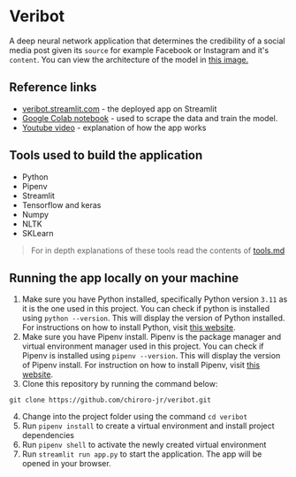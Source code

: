 # Veribot
A deep neural network application that determines the credibility of a social media
post given its `source` for example Facebook or Instagram and it's `content`. You
can view the architecture of the model in [this image.](./models/classifier.png)

## Reference links
- [veribot.streamlit.com](https://veribot.streamlit.app/) - the deployed app on Streamlit
- [Google Colab notebook](https://colab.research.google.com/drive/1HUYQWTKNbrPVC56BbzRlkxeOvZFl07zk?usp=sharing) - 
used to scrape the data and train the model.
- [Youtube video](https://youtube.com) - explanation of how the app works 

## Tools used to build the application
- Python
- Pipenv
- Streamlit
- Tensorflow and keras
- Numpy
- NLTK
- SKLearn
> For in depth explanations of these tools read the contents of [tools.md](tools.md)

## Running the app locally on your machine
1. Make sure you have Python installed, specifically Python version `3.11` as it is the one used in this project.
You can check if python is installed using `python --version`. This will display the version of Python installed.
For instructions on how to install
Python, visit [this website](https://realpython.com/installing-python/).
2. Make sure you have Pipenv install. Pipenv is the package manager and virtual environment manager
used in this project. You can check if Pipenv is installed using `pipenv --version`. This will display
the version of Pipenv install. For instruction on how to install Pipenv, visit [this website](https://www.infoworld.com/article/3561758/how-to-manage-python-projects-with-pipenv.html).
3. Clone this repository by running the command below:
```shell
git clone https://github.com/chiroro-jr/veribot.git
```
4. Change into the project folder using the command `cd veribot`
5. Run `pipenv install` to create a virtual environment and install project dependencies
6. Run `pipenv shell` to activate the newly created virtual environment
7. Run `streamlit run app.py` to start the application. The app will be opened in your browser.